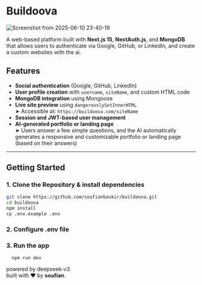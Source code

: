 # Buildoova
![Screenshot from 2025-06-10 23-40-19](https://github.com/user-attachments/assets/c12289b5-720c-4d57-88bf-176136971f70)

A web-based platform built with **Next.js 15**, **NextAuth.js**, and **MongoDB** that allows users to authenticate via Google, GitHub, or LinkedIn, and create a custom websites with the ai.

## Features

- **Social authentication** (Google, GitHub, LinkedIn)
- **User profile creation** with `username`, `siteName`, and custom HTML code
- **MongoDB integration** using Mongoose
- **Live site preview** using `dangerouslySetInnerHTML`  
  ➤ Accessible at: `https://buildoova.com/siteName`
- **Session and JWT-based user management**
- **AI-generated portfolio or landing page**  
  ➤ Users answer a few simple questions, and the AI automatically generates a responsive and customizable portfolio or landing page (based on their answers)

---

## Getting Started

### 1. Clone the Repository & install dependencies

```bash
git clone https://github.com/soufianboukir/buildoova.git
cd buildoova
npm install
cp .env.example .env
```
### 2. Configure .env file
### 3. Run the app
```
  npm run dev
```

powered by deepseek-v3
<br />
built with ❤️ by **soufian**.

